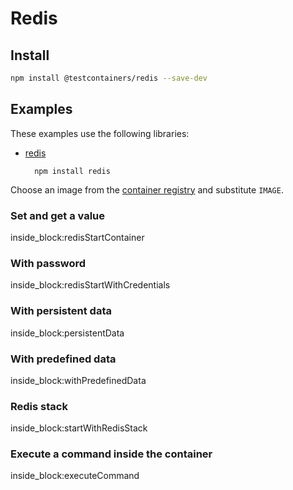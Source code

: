 # Redis

## Install

```bash
npm install @testcontainers/redis --save-dev
```

## Examples

These examples use the following libraries:

- [redis](https://www.npmjs.com/package/redis)

        npm install redis

Choose an image from the [container registry](https://hub.docker.com/_/redis) and substitute `IMAGE`.

### Set and get a value

<!--codeinclude-->
[](../../packages/modules/redis/src/redis-container.test.ts) inside_block:redisStartContainer
<!--/codeinclude-->

### With password

<!--codeinclude-->
[](../../packages/modules/redis/src/redis-container.test.ts) inside_block:redisStartWithCredentials
<!--/codeinclude-->

### With persistent data

<!--codeinclude-->
[](../../packages/modules/redis/src/redis-container.test.ts) inside_block:persistentData
<!--/codeinclude-->

### With predefined data

<!--codeinclude-->
[](../../packages/modules/redis/src/redis-container.test.ts) inside_block:withPredefinedData
<!--/codeinclude-->

### Redis stack

<!--codeinclude-->
[](../../packages/modules/redis/src/redis-container.test.ts) inside_block:startWithRedisStack
<!--/codeinclude-->

### Execute a command inside the container

<!--codeinclude-->
[](../../packages/modules/redis/src/redis-container.test.ts) inside_block:executeCommand
<!--/codeinclude-->
